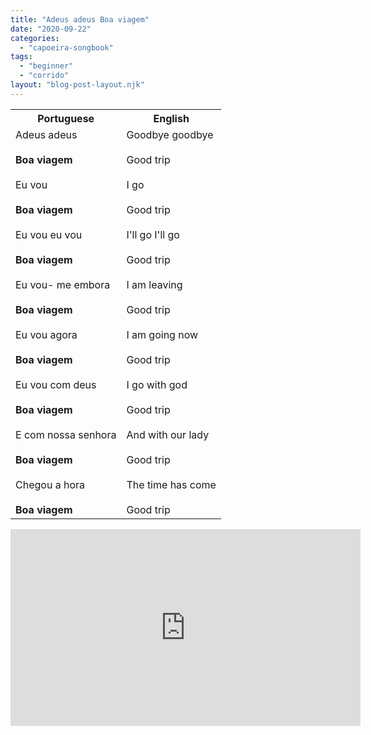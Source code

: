 ```yaml
---
title: "Adeus adeus Boa viagem"
date: "2020-09-22"
categories: 
  - "capoeira-songbook"
tags: 
  - "beginner"
  - "corrido"
layout: "blog-post-layout.njk"
---
```


<table class="capoeira-table">
    <tr class="header-row">
        <th>Portuguese</th>
        <th>English</th>
    </tr>
    <tr>
        <td>Adeus adeus<br><br><strong>Boa viagem</strong><br><br>Eu vou<br><br><strong>Boa viagem</strong><br><br>Eu vou eu vou<br><br><strong>Boa viagem</strong><br><br>Eu vou- me embora<br><br><strong>Boa viagem</strong><br><br>Eu vou agora<br><br><strong>Boa viagem</strong><br><br>Eu vou com deus<br><br><strong>Boa viagem</strong><br><br>E com nossa senhora<br><br><strong>Boa viagem</strong><br><br>Chegou a hora<br><br><strong>Boa viagem</strong></td>
        <td>Goodbye goodbye<br><br>Good trip<br><br>I go<br><br>Good trip<br><br>I'll go I'll go<br><br>Good trip<br><br>I am leaving<br><br>Good trip<br><br>I am going now<br><br>Good trip<br><br>I go with god<br><br>Good trip<br><br>And with our lady<br><br>Good trip<br><br>The time has come<br><br>Good trip</td>
    </tr>
</table>

<iframe width="560" height="315" src="https://www.youtube.com/embed/fNk3m-Gxbhg" title="YouTube video player" frameborder="0" allow="accelerometer; autoplay; clipboard-write; encrypted-media; gyroscope; picture-in-picture" allowfullscreen></iframe>